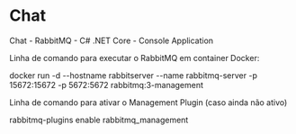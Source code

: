 # Chat
Chat - RabbitMQ - C# .NET Core - Console Application


Linha de comando para executar o RabbitMQ em container Docker:

docker run -d --hostname rabbitserver --name rabbitmq-server -p 15672:15672 -p 5672:5672 rabbitmq:3-management



Linha de comando para ativar o Management Plugin (caso ainda não ativo)

rabbitmq-plugins enable rabbitmq_management
